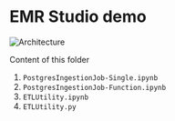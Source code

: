 # EMR Studio demo

![Architecture]([https://myoctocat.com/assets/images/base-octocat.svg](https://raw.githubusercontent.com/nicoanadt/emr-demo/main/emr-studio-data-ingestion/resources/EMR%20Studio%20data%20ingestion%20job.png))


Content of this folder
1. `PostgresIngestionJob-Single.ipynb`
2. `PostgresIngestionJob-Function.ipynb`
3. `ETLUtility.ipynb`
4. `ETLUtility.py`
